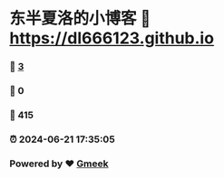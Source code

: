 # 东半夏洛的小博客 :link: https://dl666123.github.io 
### :page_facing_up: [3](https://dl666123.github.io/tag.html) 
### :speech_balloon: 0 
### :hibiscus: 415 
### :alarm_clock: 2024-06-21 17:35:05 
### Powered by :heart: [Gmeek](https://github.com/Meekdai/Gmeek)
